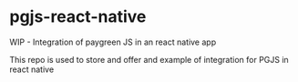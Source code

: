 # pgjs-react-native

WIP - Integration of paygreen JS in an react native app

This repo is used to store and offer and example of integration for PGJS in react native
